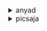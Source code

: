 <details>

<summary>anyad</summary>

# anyad

</details>

<details>

<summary>picsaja</summary>

<details>

<summary>asd</summary>

</details>

</details>